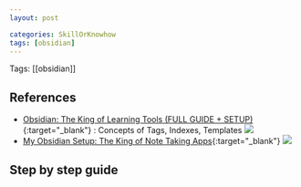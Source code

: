 ```yaml
---
layout: post

categories: SkillOrKnowhow
tags: [obsidian]
---
```

Tags: [[obsidian]]
## References

- [Obsidian: The King of Learning Tools (FULL GUIDE + SETUP)](<www.youtube.com/watch?v=hSTy_BInQs8>){:target="_blank"} : Concepts of Tags, Indexes, Templates  ![](//www.youtube.com/watch?v=hSTy_BInQs8)
- [My Obsidian Setup: The King of Note Taking Apps](<www.youtube.com/watch?v=xR5-0XDkwU0>){:target="_blank"} ![](//www.youtube.com/watch?v=xR5-0XDkwU0)

## Step by step guide